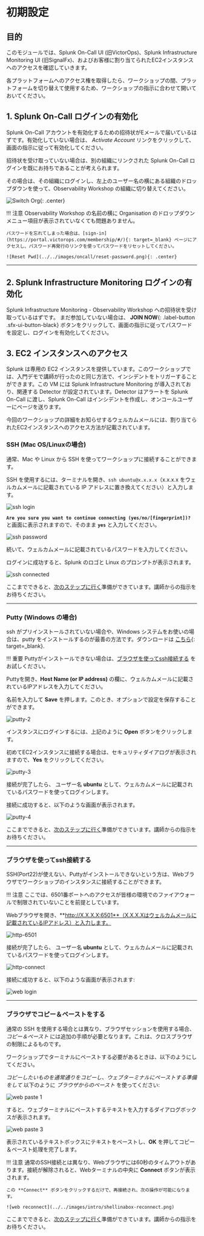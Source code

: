 # 初期設定

## 目的

このモジュールでは、Splunk On-Call UI (旧VictorOps)、Splunk Infrastructure Monitoring UI (旧SignalFx)、およびお客様に割り当てられたEC2インスタンスへのアクセスを確認していきます。

各プラットフォームへのアクセス権を取得したら、ワークショップの間、プラットフォームを切り替えて使用するため、ワークショップの指示に合わせて開いておいてください。

## 1. Splunk On-Call ログインの有効化

Splunk On-Call アカウントを有効化するための招待状がEメールで届いているはずです。有効化していない場合は、 _Activate Account_ リンクをクリックして、画面の指示に従って有効化してください。

招待状を受け取っていない場合は、別の組織にリンクされた Splunk On-Call ログインを既にお持ちであることが考えられます。

その場合は、その組織にログインし、左上のユーザー名の横にある組織のドロップダウンを使って、Observability Workshop の組織に切り替えてください。

![Switch Org](../../images/oncall/switch-org.png){: .center}

!!! 注意
    Observability Workshop の名前の横に Organisation のドロップダウンメニュー項目が表示されていなくても問題ありません。

    パスワードを忘れてしまった場合は、[sign-in](https://portal.victorops.com/membership/#/){: target=_blank} ページにアクセスし、パスワード再発行のリンクを使ってパスワードをリセットしてください。

    ![Reset Pwd](../../images/oncall/reset-password.png){: .center}

---

## 2. Splunk Infrastructure Monitoring ログインの有効化

Splunk Infrastructure Monitoring - Observability Workshop への招待状を受け取っているはずです。 まだ参加していない場合は、 **JOIN NOW**{: .label-button .sfx-ui-button-black} ボタンをクリックして、画面の指示に従ってパスワードを設定し、ログインを有効化してください。

## 3. EC2 インスタンスへのアクセス

Splunk は専用の EC2 インスタンスを提供しています。このワークショップでは、入門デモで講師が行ったのと同じ方法で、インシデントをトリガーすることができます。この VM には Splunk Infrastructure Monitoring が導入されており、関連する Detector が設定されています。Detector はアラートを Splunk On-Call に渡し、Splunk On-Call はインシデントを作成し、オンコールユーザーにページを送ります。

今回のワークショップの詳細をお知らせするウェルカムメールには、割り当てられたEC2インスタンスへのアクセス方法が記載されています。

### SSH (Mac OS/Linuxの場合)

通常、Mac や Linux から SSH を使ってワークショップに接続することができます。

SSH を使用するには、ターミナルを開き、`ssh ubuntu@x.x.x.x`（x.x.x.x をウェルカムメールに記載されている IP アドレスに置き換えてください）と入力します。

![ssh login](../../images/intro/ssh-1.png)

**`Are you sure you want to continue connecting (yes/no/[fingerprint])?`**  と画面に表示されますので、そのまま **`yes`** と入力してください。

![ssh password](../../images/intro/ssh-2.png)

続いて、ウェルカムメールに記載されているパスワードを入力してください。

ログインに成功すると、Splunk のロゴと Linux のプロンプトが表示されます。

![ssh connected](../../images/intro/ssh-3.png)

ここまでできると、[次のステップに行く](../../oncall/getting_started/user_profile/)準備ができています。講師からの指示をお待ちください。

---

### Putty (Windows の場合)

ssh がプリインストールされていない場合や、Windows システムをお使いの場合は、putty をインストールするのが最善の方法です。ダウンロードは [こちら](https://www.putty.org/){: target=_blank}.

!!! 重要
    Puttyがインストールできない場合は、[ブラウザを使ってssh接続する](../getting_started/#web-browser-all) をお試しください。

Puttyを開き、**Host Name (or IP address)** の欄に、ウェルカムメールに記載されているIPアドレスを入力してください。

名前を入力して **Save** を押します。このとき、オプションで設定を保存することができます。

![putty-2](../../images/intro/putty-settings.png)

インスタンスにログインするには、上記のように **Open** ボタンをクリックします。

初めてEC2インスタンスに接続する場合は、セキュリティダイアログが表示されますので、**Yes** をクリックしてください。

![putty-3](../../images/intro/putty-security.png)

接続が完了したら、 ユーザー名 **ubuntu** として、ウェルカムメールに記載されているパスワードを使ってログインします。

接続に成功すると、以下のような画面が表示されます。

![putty-4](../../images/intro/putty-loggedin.png)

ここまでできると、[次のステップに行く](../../oncall/getting_started/user_profile/)準備ができています。講師からの指示をお待ちください。

---

### ブラウザを使ってssh接続する

SSH(Port22)が使えない、Puttyがインストールできないという方は、Webブラウザでワークショップのインスタンスに接続することができます。

!!! 注意
    ここでは、6501番ポートへのアクセスが皆様の環境でのファイアウォールで制限されていないことを前提としています。

Webブラウザを開き、**http://X.X.X.X:6501**（X.X.X.Xはウェルカムメールに記載されているIPアドレス）と入力します。

![http-6501](../../images/intro/shellinabox-url.png)

接続が完了したら、 ユーザー名 **ubuntu** として、ウェルカムメールに記載されているパスワードを使ってログインします。

![http-connect](../../images/intro/shellinabox-connect.png)

接続に成功すると、以下のような画面が表示されます:

![web login](../../images/intro/shellinabox-login.png)

---

### ブラウザでコピー＆ペーストをする

通常の SSH を使用する場合とは異なり、ブラウザセッションを使用する場合、*コピー＆ペースト* には追加の手順が必要となります。これは、クロスブラウザの制限によるものです。

ワークショップでターミナルにペーストする必要があるときは、以下のようにしてください。

*コピーしたいものを通常通りをコピーし、ウェブターミナルにペーストする準備をして* 以下のように *ブラウザからのペースト* を使ってください:

![web paste 1](../../images/intro/shellinabox-paste-browser.png)

すると、ウェブターミナルにペーストするテキストを入力するダイアログボックスが表示されます。

![web paste 3](../../images/intro/shellinabox-example-1.png)

表示されているテキストボックスにテキストをペーストし、**OK** を押してコピー＆ペースト処理を完了します。

!!! 注意
    通常のSSH接続とは異なり、Webブラウザには60秒のタイムアウトがあります。接続が解除されると、Webターミナルの中央に **Connect** ボタンが表示されます。

    この **Connect** ボタンをクリックするだけで、再接続され、次の操作が可能になります。

    ![web reconnect](../../images/intro/shellinabox-reconnect.png)

ここまでできると、[次のステップに行く](../../oncall/getting_started/user_profile/)準備ができています。講師からの指示をお待ちください。

[^1]: [Download Putty](https://www.chiark.greenend.org.uk/~sgtatham/putty/){: target=_blank}
